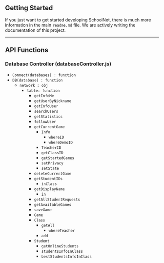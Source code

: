 ## Getting Started

If you just want to get started developing SchoolNet, there is much more information in the main `readme.md` file. We are actively writing the documentation of this project.

---
## API Functions

### **Database Controller (databaseController.js)**
 - `Connect(databases) : function`
 - `DB(database) : function`
    - `network : obj`
        - `table: function`
            - `getInfoMe`
            - `getUserByNickname`
            - `getInfoUser`
            - `searchUsers`
            - `getStatistics`
            - `followUser`
            - `getCurrentGame`
                - `Info`
                    - `whereID`
                    - `whereDemoID`
                - `TeacherID`
                - `getClassID`
                - `getStartedGames`
                - `setPrivacy`
                - `setState`
            - `deleteCurrentGame`
            - `getStudentIDs`
                - `inClass`
            - `getDisplayName`
                - `in`
            - `getAllStudentRequests`
            - `getAvailableGames`
            - `saveGame`
            - `Game`
            - `Class`
                - `getAll`
                    - `whereTeacher`
                - `add`
            - `Student`
                - `getOnlineStudents`
                - `studentsInfoInClass`
                - `bestStudentsInfoInClass`